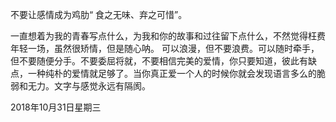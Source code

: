 不要让感情成为鸡肋“ 食之无味、弃之可惜”。

一直想着为我的青春写点什么，为我和你的故事和过往留下点什么，不然觉得枉费年轻一场，虽然很矫情，但是随心呐。
可以浪漫，但不要浪费。可以随时牵手，但不要随便分手。不要委屈将就，不要相信完美的爱情，你只要知道，彼此有缺点，一种纯朴的爱情就足够了。当你真正爱一个人的时候你就会发现语言多么的脆弱和无力。文字与感觉永远有隔阂。

2018年10月31日星期三
